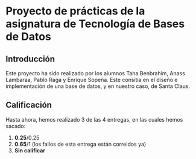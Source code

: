 # Proyecto de prácticas de la asignatura de Tecnología de Bases de Datos

## Introducción
Este proyecto ha sido realizado por los alumnos Taha Benbrahim, Anass Lambaraa, Pablo Raga y Enrique Sopeña. Este consitía en el diseño e implementación de una base de datos, y en nuestro caso, de Santa Claus.

## Calificación
Hasta ahora, hemos realizado 3 de las 4 entregas, en las cuales hemos sacado: 

1. **0.25**/0.25
2. **0.65**/1 (los fallos de esta entrega están correidos ya)
3. **Sin calificar**

